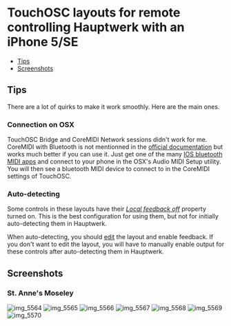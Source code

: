 # TouchOSC layouts for remote controlling Hauptwerk with an iPhone 5/SE

- [Tips](#tips)
- [Screenshots](#screenshots)
    
## Tips

There are a lot of quirks to make it work smoothly. Here are the main ones.

### Connection on OSX

TouchOSC Bridge and CoreMIDI Network sessions didn't work for me. CoreMIDI with Bluetooth is not mentionned in the  [official documentation](http://hexler.net/docs/touchosc-configuration-connections-coremidi) but works much better if you can use it. Just get one of the many [IOS bluetooth MIDI apps](https://www.google.com/search?q=IOS+bluetooth+MIDI+app) and connect to your phone in the OSX's Audio MIDI Setup utility. You will then see a bluetooth MIDI device to connect to in the CoreMIDI settings of TouchOSC.

### Auto-detecting

Some controls in these layouts have their [_Local feedback off_](http://hexler.net/docs/touchosc-controls-reference#push) property turned on. This is the best configuration for using them, but not for initially auto-detecting them in Hauptwerk. 

When auto-detecting, you should [edit](http://hexler.net/docs/touchosc-editor) the layout and enable feedback. If you don't want to edit the layout, you will have to manually enable output for these controls after auto-detecting them in Hauptwerk.

## Screenshots

### St. Anne's Moseley

![img_5564](https://cloud.githubusercontent.com/assets/1298013/21754854/cd817a42-d5d6-11e6-8a72-3267fa31028b.PNG)
![img_5565](https://cloud.githubusercontent.com/assets/1298013/21754855/cd887d7e-d5d6-11e6-81b0-022becb189b4.PNG)
![img_5566](https://cloud.githubusercontent.com/assets/1298013/21754856/cd897ce2-d5d6-11e6-9011-0095a72809b4.PNG)
![img_5567](https://cloud.githubusercontent.com/assets/1298013/21754859/cd8d360c-d5d6-11e6-825d-31b5f52948e4.PNG)
![img_5568](https://cloud.githubusercontent.com/assets/1298013/21754857/cd8aa96e-d5d6-11e6-8bc7-9772542fea74.PNG)
![img_5569](https://cloud.githubusercontent.com/assets/1298013/21754860/cd8d6bcc-d5d6-11e6-9722-e66ab29a3a09.PNG)
![img_5570](https://cloud.githubusercontent.com/assets/1298013/21754858/cd8b6d5e-d5d6-11e6-8f09-ccb5a1a8d327.PNG)
